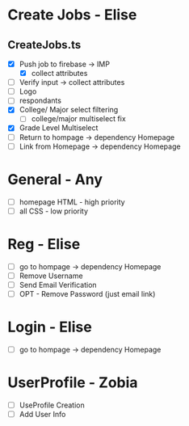 # Create Jobs - Elise
## CreateJobs.ts
- [X] Push job to firebase -> IMP
    - [X] collect attributes
- [ ] Verify input -> collect attributes
- [ ] Logo
- [ ] respondants
- [x] College/ Major select filtering
    - [ ] college/major multiselect fix
- [x] Grade Level Multiselect
- [ ] Return to hompage -> dependency Homepage
- [ ] Link from Homepage -> dependency Homepage
# General - Any
- [ ] homepage HTML - high priority
- [ ] all CSS - low priority
# Reg - Elise 
- [ ] go to hompage -> dependency Homepage
- [ ] Remove Username
- [ ] Send Email Verification
- [ ] OPT - Remove Password (just email link)
# Login - Elise
- [ ] go to hompage -> dependency Homepage
# UserProfile - Zobia 
- [ ] UseProfile Creation
- [ ] Add User Info
